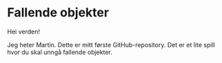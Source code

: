 # Fallende objekter
Hei verden!

Jeg heter Martin. Dette er mitt første GitHub-repository.
Det er et lite spill hvor du skal unngå fallende objekter.
